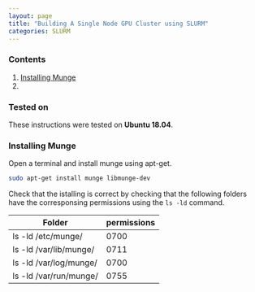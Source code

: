 ```yaml
---
layout: page
title: "Building A Single Node GPU Cluster using SLURM"
categories: SLURM
---
```


### Contents
1. [Installing Munge](#munge)
2. 


### Tested on
These instructions were tested on **Ubuntu 18.04**.

### Installing Munge
Open a terminal and install munge using apt-get.
```bash
sudo apt-get install munge libmunge-dev
```

Check that the istalling is correct by checking that the following folders have the corresponsing permissions using the ```ls -ld``` command.

Folder | permissions
----|----
ls -ld /etc/munge/		|	0700
ls -ld /var/lib/munge/	|	0711
ls -ld /var/log/munge/	|	0700
ls -ld /var/run/munge/	|	0755

